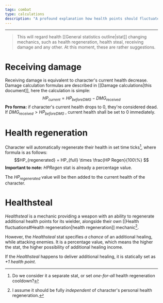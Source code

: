 ```yaml
---
tags: combat
type: calculations
description: "A profound explanation how health points should fluctuate in our game, along with according formulae."
---
```


___

>This will regard health [[General statistics outline|stat]] changing mechanics, such as health regeneration, health steal, receiving damage and any other. At this moment, these are rather suggestions.


# Receiving damage

Receiving damage is equivalent to character's current health decrease. Damage calculation formulas are described in [[Damage calculations|this document]], here the calculation is simple:
$$HP_{current} = HP_{beforeDMG} - DMG_{received}$$
**Pro forma:** if character's current health drops to 0, they're considered dead. If $DMG_{received} > HP_{beforeDMG}$ , current health shall be set to 0 immediately.

# Health regeneration

Character will automatically regenerate their health in set time ticks[^1], where formula is as follows:
$$HP_{regenerated} = HP_{full} \times \frac{HP Regen}{100\%} $$
**Important to note:** $HPRegen$ stat is already a percentage value.

The $HP_{regenerated}$ value will be then added to the current health of the character.

# Healthsteal

*Healthsteal* is a mechanic providing a weapon with an ability to regenerate additional health points for its wielder, alongside their own [[Health fluctuations#Health regeneration|health regeneration]] mechanic[^2].  

However, the *Healthsteal* stat specifies *a chance* of an additional healing, while attacking enemies. It is a percentage value, which means the higher the stat, the higher possibility of additional healing income. 

If the *Healthsteal* happens to deliver additional healing, it is statically set as *+1 health point*.


[^1]: Do we consider it a separate stat, or set *one-for-all* health regeneration cooldown?
[^2]: I assume it should be fully *independent* of character's personal health regeneration.